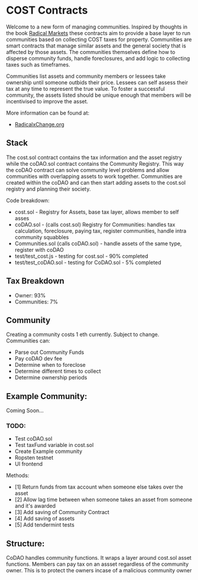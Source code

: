 # COST Contracts

Welcome to a new form of managing communities. Inspired by thoughts in the book [Radical Markets](http://radicalmarkets.com/) these contracts aim to provide a base layer to run communities based on collecting COST taxes for property. Communities are smart contracts that manage similar assets and the general society that is affected by those assets. The communities themselves define how to disperse community funds, handle foreclosures, and add logic to collecting taxes such as timeframes. 

Communities list assets and community members or lessees take ownership until someone outbids their price. Lessees can self assess their tax at any time to represent the true value. To foster a successful community, the assets listed should be unique enough that members will be incentivised to improve the asset.

More information can be found at: 
* [RadicalxChange.org](https://radicalxchange.org/)

## Stack
The cost.sol contract contains the tax information and the asset registry while the coDAO.sol contract contains the Community Registry. This way the coDAO contract can solve community level problems and allow communities with overlapping assets to work together. Communities are created within the coDAO and can then start adding assets to the cost.sol registry and planning their society.

Code breakdown:
* cost.sol - Registry for Assets, base tax layer, allows member to self asses
* coDAO.sol - (calls cost.sol) Registry for Communities: handles tax calculation, foreclosure, paying tax, register communities, handle intra community squabbles
* Communities.sol (calls coDAO.sol) - handle assets of the same type, register with coDAO
* test/test_cost.js - testing for cost.sol - 90% completed
* test/test_coDAO.sol - testing for CoDAO.sol - 5% completed


## Tax Breakdown
* Owner:      93%
* Communities: 7%

## Community
Creating a community costs 1 eth currently. Subject to change.
Communities can: 
- Parse out Community Funds
- Pay coDAO dev fee 
- Determine when to foreclose
- Determine different times to collect
- Determine ownership periods

## Example Community:
Coming Soon...

### TODO:
* Test coDAO.sol
* Test taxFund variable in cost.sol
* Create Example community
* Ropsten testnet
* UI frontend

Methods:
* [1] Return funds from tax account when someone else takes over the asset
* [2] Allow lag time between when someone takes an asset from someone and it's awarded
* [3] Add saving of Community Contract
* [4] Add saving of assets
* [5] Add tendermint tests
## Structure:
CoDAO handles community functions. It wraps a layer around cost.sol asset functions. Members can pay tax on an assset regardless of the community owner. This is to protect the owners incase of a malicious community owner
